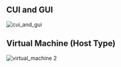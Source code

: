 
<h2>CUI and GUI</h2>

![cui_and_gui](https://user-images.githubusercontent.com/81731043/156089569-1bca11a8-364e-4fcf-b307-9066cea84f20.png)

<h2>Virtual Machine (Host Type) </h2>

![virtual_machine 2](https://user-images.githubusercontent.com/81731043/156292678-36d6624e-f02f-4ce2-b56e-d757ab97155a.png)
